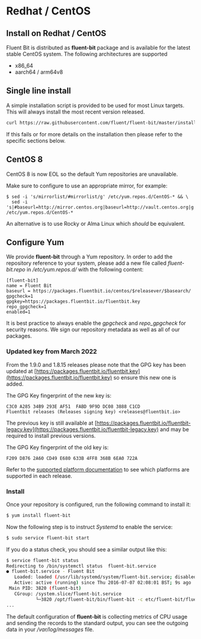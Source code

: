# Redhat / CentOS

## Install on Redhat / CentOS

Fluent Bit is distributed as **fluent-bit** package and is available for the latest stable CentOS system. The following architectures are supported

* x86\_64
* aarch64 / arm64v8

## Single line install

A simple installation script is provided to be used for most Linux targets. This will always install the most recent version released.

```bash
curl https://raw.githubusercontent.com/fluent/fluent-bit/master/install.sh | sh
```

If this fails or for more details on the installation then please refer to the specific sections below.

## CentOS 8

CentOS 8 is now EOL so the default Yum repositories are unavailable.

Make sure to configure to use an appropriate mirror, for example:

```
$ sed -i 's/mirrorlist/#mirrorlist/g' /etc/yum.repos.d/CentOS-* && \
  sed -i 's|#baseurl=http://mirror.centos.org|baseurl=http://vault.centos.org|g' /etc/yum.repos.d/CentOS-*
```

An alternative is to use Rocky or Alma Linux which _should_ be equivalent.

## Configure Yum

We provide **fluent-bit** through a Yum repository. In order to add the repository reference to your system, please add a new file called _fluent-bit.repo_ in _/etc/yum.repos.d/_ with the following content:

```
[fluent-bit]
name = Fluent Bit
baseurl = https://packages.fluentbit.io/centos/$releasever/$basearch/
gpgcheck=1
gpgkey=https://packages.fluentbit.io/fluentbit.key
repo_gpgcheck=1
enabled=1
```

It is best practice to always enable the _gpgcheck_ and _repo\_gpgcheck_ for security reasons. We sign our repository metadata as well as all of our packages.

### Updated key from March 2022

From the 1.9.0 and 1.8.15 releases please note that the GPG key has been updated at [https://packages.fluentbit.io/fluentbit.key](https://packages.fluentbit.io/fluentbit.key) so ensure this new one is added.

The GPG Key fingerprint of the new key is:

```
C3C0 A285 34B9 293E AF51  FABD 9F9D DC08 3888 C1CD
Fluentbit releases (Releases signing key) <releases@fluentbit.io>
```

The previous key is still available at [https://packages.fluentbit.io/fluentbit-legacy.key](https://packages.fluentbit.io/fluentbit-legacy.key) and may be required to install previous versions.

The GPG Key fingerprint of the old key is:

```
F209 D876 2A60 CD49 E680 633B 4FF8 368B 6EA0 722A
```

Refer to the [supported platform documentation](../supported-platforms.md) to see which platforms are supported in each release.

### Install

Once your repository is configured, run the following command to install it:

```bash
$ yum install fluent-bit
```

Now the following step is to instruct _Systemd_ to enable the service:

```bash
$ sudo service fluent-bit start
```

If you do a status check, you should see a similar output like this:

```bash
$ service fluent-bit status
Redirecting to /bin/systemctl status  fluent-bit.service
● fluent-bit.service - Fluent Bit
   Loaded: loaded (/usr/lib/systemd/system/fluent-bit.service; disabled; vendor preset: disabled)
   Active: active (running) since Thu 2016-07-07 02:08:01 BST; 9s ago
 Main PID: 3820 (fluent-bit)
   CGroup: /system.slice/fluent-bit.service
           └─3820 /opt/fluent-bit/bin/fluent-bit -c etc/fluent-bit/fluent-bit.conf
...
```

The default configuration of **fluent-bit** is collecting metrics of CPU usage and sending the records to the standard output, you can see the outgoing data in your _/var/log/messages_ file.
